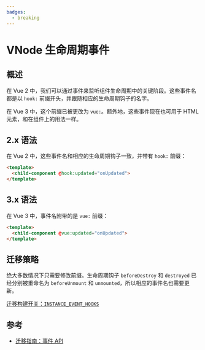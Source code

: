```yaml
---
badges:
  - breaking
---
```


# VNode 生命周期事件 <MigrationBadges :badges="$frontmatter.badges" />

## 概述

在 Vue 2 中，我们可以通过事件来监听组件生命周期中的关键阶段。这些事件名都是以 `hook:` 前缀开头，并跟随相应的生命周期钩子的名字。

在 Vue 3 中，这个前缀已被更改为 `vue:`。额外地，这些事件现在也可用于 HTML 元素，和在组件上的用法一样。

## 2.x 语法

在 Vue 2 中，这些事件名和相应的生命周期钩子一致，并带有 `hook:` 前缀：

```html
<template>
  <child-component @hook:updated="onUpdated">
</template>
```

## 3.x 语法

在 Vue 3 中，事件名附带的是 `vue:` 前缀：

```html
<template>
  <child-component @vue:updated="onUpdated">
</template>
```

## 迁移策略

绝大多数情况下只需要修改前缀。生命周期钩子 `beforeDestroy` 和 `destroyed` 已经分别被重命名为 `beforeUnmount` 和 `unmounted`，所以相应的事件名也需要更新。

[迁移构建开关：`INSTANCE_EVENT_HOOKS`](migration-build.html#兼容性配置)

## 参考

- [迁移指南：事件 API](/guide/migration/events-api.html)
